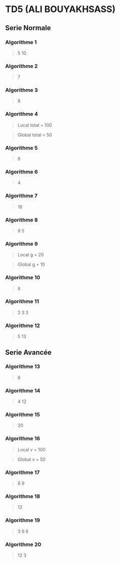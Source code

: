 # TD5 (ALI BOUYAKHSASS)

## Serie Normale

### Algorithme 1

> 5 10

### Algorithme 2

> 7

### Algorithme 3

> 8

### Algorithme 4

> Local total = 100

> Global total = 50

### Algorithme 5

> 8

### Algorithme 6

> 4

### Algorithme 7

> 16

### Algorithme 8

> 9 5

### Algorithme 9

> Local g = 20

> Global g = 10

### Algorithme 10

> 8

### Algorithme 11

> 2 3 3

### Algorithme 12

> 5 13

## Serie Avancée

### Algorithme 13

> 6

### Algorithme 14

> 4 12

### Algorithme 15

> 20

### Algorithme 16

> Local v = 100

> Global v = 50

### Algorithme 17

> 6 9

### Algorithme 18

> 12

### Algorithme 19

> 3 6 6

### Algorithme 20

> 12 3

